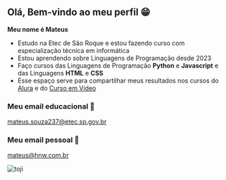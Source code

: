 ## Olá, Bem-vindo ao meu perfil 😁

**Meu nome é Mateus**

- Estudo na Etec de São Roque e estou fazendo curso com especialização técnica em informática
- Estou aprendendo sobre Linguagens de Programação desde 2023
- Faço cursos das Linguagens de Programação **Python** e **Javascript** e das Linguagens **HTML** e **CSS**
- Esse espaço serve para compartilhar meus resultados nos cursos do [Alura](https://www.alura.com.br) e do [Curso em Vídeo](https://www.cursoemvideo.com/)

### Meu email educacional 📖
mateus.souza237@etec.sp.gov.br

### Meu email pessoal 📩
mateus@hnw.com.br

![toji](https://tenor.com/pt-BR/view/toji-fushiguro-toji-zenin-toji-toji-cuckoo-toji-finger-twirl-gif-12202550767802220006)
